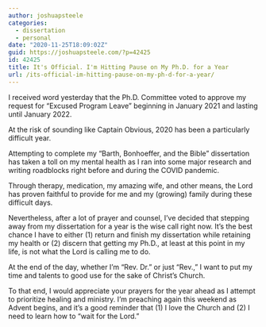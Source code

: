 ```yaml
---
author: joshuapsteele
categories:
  - dissertation
  - personal
date: "2020-11-25T18:09:02Z"
guid: https://joshuapsteele.com/?p=42425
id: 42425
title: It's Official. I'm Hitting Pause on My Ph.D. for a Year
url: /its-official-im-hitting-pause-on-my-ph-d-for-a-year/
---
```


I received word yesterday that the Ph.D. Committee voted to approve my request for “Excused Program Leave” beginning in January 2021 and lasting until January 2022.

At the risk of sounding like Captain Obvious, 2020 has been a particularly difficult year.

Attempting to complete my “Barth, Bonhoeffer, and the Bible” dissertation has taken a toll on my mental health as I ran into some major research and writing roadblocks right before and during the COVID pandemic.

Through therapy, medication, my amazing wife, and other means, the Lord has proven faithful to provide for me and my (growing) family during these difficult days.

Nevertheless, after a lot of prayer and counsel, I’ve decided that stepping away from my dissertation for a year is the wise call right now. It’s the best chance I have to either (1) return and finish my dissertation while retaining my health or (2) discern that getting my Ph.D., at least at this point in my life, is not what the Lord is calling me to do.

At the end of the day, whether I’m “Rev. Dr.” or just “Rev.,” I want to put my time and talents to good use for the sake of Christ’s Church.

To that end, I would appreciate your prayers for the year ahead as I attempt to prioritize healing and ministry. I’m preaching again this weekend as Advent begins, and it’s a good reminder that (1) I love the Church and (2) I need to learn how to “wait for the Lord.”